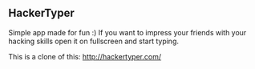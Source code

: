 ## HackerTyper

Simple app made for fun :) If you want to impress your friends with your hacking skills open it on fullscreen and start typing.

This is a clone of this: http://hackertyper.com/
